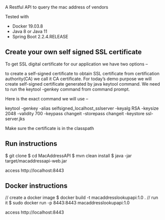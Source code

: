 
A Restful API to query the mac address of vendors

Tested with
* Docker 19.03.8
* Java 8 or Java 11
* Spring Boot 2.2.4.RELEASE



## Create your own self signed SSL certificate
To get SSL digital certificate for our application we have two options –

to create a self-signed certificate
to obtain SSL certificate from certification authority(CA) we call it CA certificate.
For today’s demo purpose we will create self-signed certificate generated by java keytool command. We need to run the keytool -genkey command from command prompt.

Here is the exact command we will use –

keytool -genkey -alias selfsigned_localhost_sslserver -keyalg RSA -keysize 2048 -validity 700 -keypass changeit -storepass changeit -keystore ssl-server.jks

Make sure the certificate is in the classpath

## Run instructions

$ git clone 
$ cd MacAddressAPI
$ mvn clean install
$ java -jar target/macaddressapi-web.jar

  access http://localhost:8443

## Docker instructions

// create a docker image
$ docker build -t macaddresslookupapi:1.0 .
// run it
$ sudo docker run -p 8443:8443 macaddresslookupapi:1.0

  access http://localhost:8443
```
